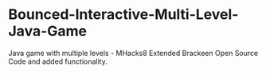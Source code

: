 # Bounced-Interactive-Multi-Level-Java-Game
Java game with multiple levels - MHacks8
Extended Brackeen Open Source Code and added functionality.
